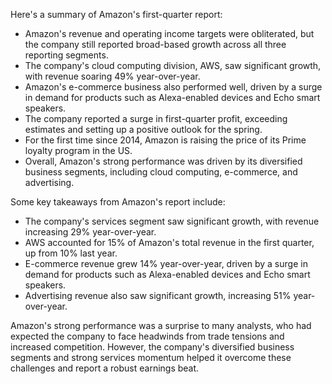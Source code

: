 Here's a summary of Amazon's first-quarter report:

* Amazon's revenue and operating income targets were obliterated, but the company still reported broad-based growth across all three reporting segments.
* The company's cloud computing division, AWS, saw significant growth, with revenue soaring 49% year-over-year.
* Amazon's e-commerce business also performed well, driven by a surge in demand for products such as Alexa-enabled devices and Echo smart speakers.
* The company reported a surge in first-quarter profit, exceeding estimates and setting up a positive outlook for the spring.
* For the first time since 2014, Amazon is raising the price of its Prime loyalty program in the US.
* Overall, Amazon's strong performance was driven by its diversified business segments, including cloud computing, e-commerce, and advertising.

Some key takeaways from Amazon's report include:

* The company's services segment saw significant growth, with revenue increasing 29% year-over-year.
* AWS accounted for 15% of Amazon's total revenue in the first quarter, up from 10% last year.
* E-commerce revenue grew 14% year-over-year, driven by a surge in demand for products such as Alexa-enabled devices and Echo smart speakers.
* Advertising revenue also saw significant growth, increasing 51% year-over-year.

Amazon's strong performance was a surprise to many analysts, who had expected the company to face headwinds from trade tensions and increased competition. However, the company's diversified business segments and strong services momentum helped it overcome these challenges and report a robust earnings beat.